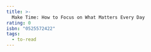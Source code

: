 ```yaml
---
title: >-
  Make Time: How to Focus on What Matters Every Day
rating: 0
isbn: "0525572422"
tags:
  - to-read
---
```



